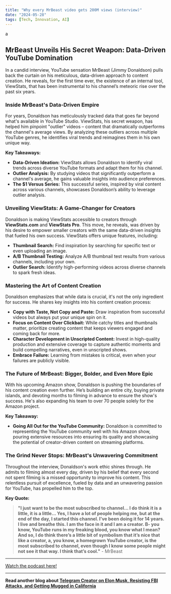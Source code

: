 ```yaml
---
title: "Why every MrBeast video gets 200M views (interview)"
date: "2024-05-28"
tags: [Tech, Innovation, AI]
---
```


a

## MrBeast Unveils His Secret Weapon: Data-Driven YouTube Domination

In a candid interview, YouTube sensation MrBeast (Jimmy Donaldson) pulls back the curtain on his meticulous, data-driven approach to content creation. He reveals, for the first time ever, the existence of an internal tool, ViewStats, that has been instrumental to his channel’s meteoric rise over the past six years.

### Inside MrBeast's Data-Driven Empire

For years, Donaldson has meticulously tracked data that goes far beyond what's available in YouTube Studio. ViewStats, his secret weapon, has helped him pinpoint "outlier" videos – content that dramatically outperforms the channel's average views. By analyzing these outliers across multiple YouTube genres, he identifies viral trends and reimagines them in his own unique way.

**Key Takeaways:**

- **Data-Driven Ideation:** ViewStats allows Donaldson to identify viral trends across diverse YouTube formats and adapt them for his channel.
- **Outlier Analysis:** By studying videos that significantly outperform a channel's average, he gains valuable insights into audience preferences.
- **The $1 Versus Series:** This successful series, inspired by viral content across various channels, showcases Donaldson’s ability to leverage outlier analysis.

### Unveiling ViewStats: A Game-Changer for Creators

Donaldson is making ViewStats accessible to creators through **ViewStats.com** and **ViewStats Pro**. This move, he reveals, was driven by his desire to empower smaller creators with the same data-driven insights that fueled his own success. ViewStats offers unique features, including:

- **Thumbnail Search:** Find inspiration by searching for specific text or even uploading an image.
- **A/B Thumbnail Testing:** Analyze A/B thumbnail test results from various channels, including your own.
- **Outlier Search:** Identify high-performing videos across diverse channels to spark fresh ideas.

### Mastering the Art of Content Creation

Donaldson emphasizes that while data is crucial, it's not the only ingredient for success. He shares key insights into his content creation process:

- **Copy with Taste, Not Copy and Paste:** Draw inspiration from successful videos but always put your unique spin on it.
- **Focus on Content Over Clickbait:** While catchy titles and thumbnails matter, prioritize creating content that keeps viewers engaged and coming back for more.
- **Character Development in Unscripted Content:** Invest in high-quality production and extensive coverage to capture authentic moments and build compelling narratives, even in unscripted shows.
- **Embrace Failure:** Learning from mistakes is critical, even when your failures are publicly visible.

### The Future of MrBeast: Bigger, Bolder, and Even More Epic

With his upcoming Amazon show, Donaldson is pushing the boundaries of his content creation even further. He’s building an entire city, buying private islands, and devoting months to filming in advance to ensure the show's success. He's also expanding his team to over 70 people solely for the Amazon project.

**Key Takeaway:**

- **Going All Out for the YouTube Community:** Donaldson is committed to representing the YouTube community well with his Amazon show, pouring extensive resources into ensuring its quality and showcasing the potential of creator-driven content on streaming platforms.

### The Grind Never Stops: MrBeast's Unwavering Commitment

Throughout the interview, Donaldson's work ethic shines through. He admits to filming almost every day, driven by his belief that every second not spent filming is a missed opportunity to improve his content. This relentless pursuit of excellence, fueled by data and an unwavering passion for YouTube, has propelled him to the top.

**Key Quote:**

> **"I just want to be the most subscribed to channel... I do think it is a little, it is a little... Yes, I have a lot of people helping me, but at the end of the day, I started this channel. I’ve been doing it for 14 years. I live and breathe this. I am the face in it and I am a creator. B- you know, YouTube runs in my freaking blood, you know what I mean? And so, I do think there’s a little bit of symbolism that it’s nice that like a creator, a, you know, a homegrown YouTube creator, is the most subscribed to channel, even though I know some people might not see it that way. I think that’s cool."** - MrBeast

---

<a href="https://youtube.com/watch?v=IXEewFEDieU" target="_blank">Watch the podcast here!</a>

---

**Read another blog about [Telegram Creator on Elon Musk, Resisting FBI Attacks, and Getting Mugged in California](./20240416-paveldurov-tuckercarlson)**
